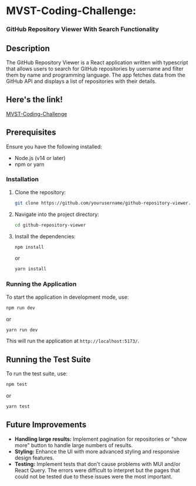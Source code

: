 # MVST-Coding-Challenge:

### GitHub Repository Viewer With Search Functionality

## Description

The GitHub Repository Viewer is a React application written with typescript that allows users to search for GitHub repositories by username and filter them by name and programming language. The app fetches data from the GitHub API and displays a list of repositories with their details.

## Here's the link!

[MVST-Coding-Challenge](https://main--curious-cranachan-6b8ee7.netlify.app/)

## Prerequisites

Ensure you have the following installed:

- Node.js (v14 or later)
- npm or yarn

### Installation

1. Clone the repository:

   ```bash
   git clone https://github.com/yourusername/github-repository-viewer.git
   ```

2. Navigate into the project directory:

   ```bash
   cd github-repository-viewer
   ```

3. Install the dependencies:

   ```bash
   npm install
   ```

   or

   ```bash
   yarn install
   ```

### Running the Application

To start the application in development mode, use:

```bash
npm run dev
```

or

```bash
yarn run dev
```

This will run the application at `http://localhost:5173/`.

## Running the Test Suite

To run the test suite, use:

```bash
npm test
```

or

```bash
yarn test
```

## Future Improvements

- **Handling large results:** Implement pagination for repositories or "show more" button to handle large numbers of results.
- **Styling:** Enhance the UI with more advanced styling and responsive design features.
- **Testing:** Implement tests that don't cause problems with MUI and/or React Query. The errors were difficult to interpret but the pages that could not be tested due to these issues were the most important.
